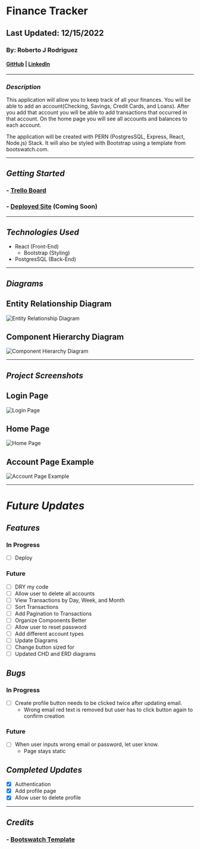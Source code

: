 # Finance Tracker

## Last Updated: 12/15/2022

### By: Roberto J Rodriguez

#### [GitHub](https://github.com/robertojrodriguez21) | [LinkedIn](https://www.linkedin.com/in/rob-jes-rod/)

---

### **_Description_**

This application will allow you to keep track of all your finances. You will be able to add an account(Checking, Savings, Credit Cards, and Loans). After you add that account you will be able to add transactions that occurred in that account. On the home page you will see all accounts and balances to each account.

The application will be created with PERN (PostgresSQL, Express, React, Node.js) Stack. It will also be styled with Bootstrap using a template from bootswatch.com.

---

## **_Getting Started_**

### - [Trello Board](https://trello.com/b/rIJwg9G5/finance-tracker)

### - [Deployed Site]() (Coming Soon)

---

## **_Technologies Used_**

- React (Front-End)
  - Bootstrap (Styling)
- PostgresSQL (Back-End)

---

## **_Diagrams_**

## Entity Relationship Diagram

![Entity Relationship Diagram](./diagrams/Screen%20Shot%202022-12-07%20at%202.26.42%20PM.png)

## Component Hierarchy Diagram

![Component Hierarchy Diagram](./diagrams/Screen%20Shot%202022-12-07%20at%204.07.02%20PM.png)

---

## **_Project Screenshots_**

## Login Page

![Login Page](./diagrams/login.png)

## Home Page

![Home Page](./diagrams/homepage.png)

## Account Page Example

![Account Page Example](./diagrams/accountPage.png)

---

# **_Future Updates_**

## **_Features_**

### In Progress

- [ ] Deploy

### Future

- [ ] DRY my code
- [ ] Allow user to delete all accounts
- [ ] View Transactions by Day, Week, and Month
- [ ] Sort Transactions
- [ ] Add Pagination to Transactions
- [ ] Organize Components Better
- [ ] Allow user to reset password
- [ ] Add different account types
- [ ] Update Diagrams
- [ ] Change button sized for
- [ ] Updated CHD and ERD diagrams

## **_Bugs_**

### In Progress

- [ ] Create profile button needs to be clicked twice after updating email.
  - Wrong email red text is removed but user has to click button again to confirm creation

### Future

- [ ] When user inputs wrong email or password, let user know.
  - Page stays static

## **_Completed Updates_**

- [x] Authentication
- [x] Add profile page
- [x] Allow user to delete profile

---

## **_Credits_**

### - [Bootswatch Template](https://bootswatch.com/superhero/)
